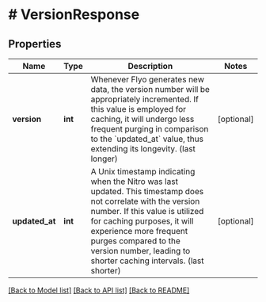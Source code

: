 # # VersionResponse

## Properties

Name | Type | Description | Notes
------------ | ------------- | ------------- | -------------
**version** | **int** | Whenever Flyo generates new data, the version number will be appropriately incremented. If this value is employed for caching, it will undergo less frequent purging in comparison to the &#x60;updated_at&#x60; value, thus extending its longevity. (last longer) | [optional]
**updated_at** | **int** | A Unix timestamp indicating when the Nitro was last updated. This timestamp does not correlate with the version number. If this value is utilized for caching purposes, it will experience more frequent purges compared to the version number, leading to shorter caching intervals. (last shorter) | [optional]

[[Back to Model list]](../../README.md#models) [[Back to API list]](../../README.md#endpoints) [[Back to README]](../../README.md)
